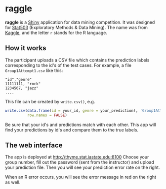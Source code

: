 raggle
======

**raggle** is a [Shiny](http://www.rstudio.com/shiny) application for data mining competition. It was designed for [Stat503](http://catalog.iastate.edu/showcourse/?code=STAT-503&edition=2012-13) (Exploratory Methods & Data Mining). The name was from [Kaggle](http://www.kaggle.com), and the letter `r` stands for the R language.

## How it works

The participant uploads a CSV file which contains the prediction labels corresponding to the id's of the test cases. For example, a file `Group1Attempt1.csv` like this:

```
"id","genre"
11111111, "rock"
1234567, "jazz"
....
```

This file can be created by `write.csv()`, e.g.

```r
write.csv(data.frame(id = your_id, genre = your_prediction), 'Group1Attempt1.csv',
          row.names = FALSE)
```

Be sure that your id's and predictions match with each other. This app will find your predictions by id's and compare them to the true labels.

## The web interface

The app is deployed at http://thyme.stat.iastate.edu:8100 Choose your group number, fill out the password (sent from the instructor) and upload your prediction file. Then you will see your prediction error rate on the right.

When an R error occurs, you will see the error message in red on the right as well.
